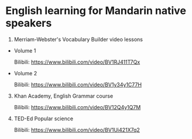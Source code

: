 # English learning for Mandarin native speakers

1. Merriam-Webster's Vocabulary Builder video lessons

* Volume 1

    Bilibili: <https://www.bilibili.com/video/BV1RJ411T7Qx>

* Volume 2

    Bilibili: <https://www.bilibili.com/video/BV1y34y1C77H>

3. Khan Academy, English Grammar course

    Bilibili: <https://www.bilibili.com/video/BV12Q4y1Q7M>

4. TED-Ed Popular science

    Bilibili: <https://www.bilibili.com/video/BV1Ui421X7q2>

